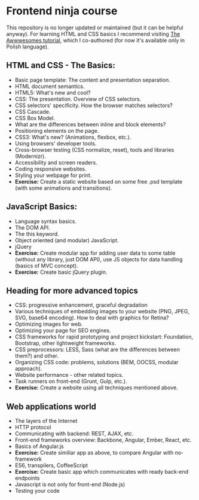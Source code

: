 # Frontend ninja course

This repository is no longer updated or maintained (but it can be helpful anyway). For learning HTML and CSS basics I recommend visiting [The Awwwesomes tutorial](https://the-awwwesomes.gitbooks.io/html-css-step-by-step/content/pl/), which I co-authored (for now it's available only in Polish language).

## HTML and CSS - The Basics:
- Basic page template: The content and presentation separation.
- HTML document semantics.
- HTML5: What's new and cool?
- CSS: The presentation. Overview of CSS selectors.
- CSS selectors' specificity. How the browser matches selectors?
- CSS Cascade.
- CSS Box Model.
- What are the differences between inline and block elements?
- Positioning elements on the page.
- CSS3: What's new? (Animations, flexbox, etc.).
- Using browsers' developer tools.
- Cross-browser testing (CSS normalize, reset), tools and libraries (Modernizr).
- Accessibility and screen readers.
- Coding responsive websites.
- Styling your webpage for print.
- **Exercise:** Create a static website based on some free .psd template (with some animations and transitions).

## JavaScript Basics:
- Language syntax basics.
- The DOM API.
- The this keyword.
- Object oriented (and modular) JavaScript.
- jQuery
- **Exercise:** Create modular app for adding user data to some table (without any library, just DOM API), use JS objects for data handling (basics of MVC concept).
- **Exercise:** Create basic jQuery plugin.

## Heading for more advanced topics
- CSS: progressive enhancement, graceful degradation
- Various techniques of embedding images to your website (PNG, JPEG, SVG, base64 encoding). How to deal with graphics for Retina?
- Optimizing images for web.
- Optimizing your page for SEO engines.
- CSS frameworks for rapid prototyping and project kickstart: Foundation, Bootstrap, other lightweight frameworks.
- CSS preprocessors: LESS, Sass (what are the differences between them?) and other.
- Organizing CSS code: problems, solutions (BEM, OOCSS, modular approach).
- Website performance - other related topics.
- Task runners on front-end (Grunt, Gulp, etc.).
- **Exercise:** Create a website using all techniques mentioned above.

## Web applications world
- The layers of the Internet
- HTTP protocol
- Communicating with backend: REST, AJAX, etc.
- Front-end frameworks overview: Backbone, Angular, Ember, React, etc.
- Basics of Angular.js
- **Exercise:** Create similiar app as above, to compare Angular with no-framework
- ES6, transpilers, CoffeeScript
- **Exercise:** Create basic app which communicates with ready back-end endpoints
- Javascript is not only for front-end (Node.js)
- Testing your code
